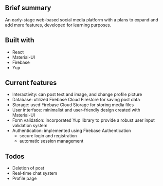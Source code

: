 ## Brief summary
An early-stage web-based social media platform with a plans to expand and add more features, developed for learning purposes.

## Built with
- React
- Material-UI
- Firebase
- Yup

## Current features
- Interactivity: can post text and image, and change profile picture
- Database: utilized Firebase Cloud Firestore for saving post data
- Storage: used Firebase Cloud Storage for storing media files
- User interface: minimalist and user-friendly design created with Material-UI
- Form validation: incorporated Yup library to provide a robust user input validation system
- Authentication: implemented using Firebase Authentication
  - secure login and registration
  - automatic session management

## Todos
- Deletion of post
- Real-time chat system
- Profile page

